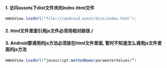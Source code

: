 #### 1. 访问assets下dist文件夹的index.html文件

```java
mWebView.loadUrl("file:///android_asset/dist/index.html");
```

#### 2. html文件里面引用js文件必须用相对路径./

#### 3. Android要调用的js方法必须放在html文件里面, 暂时不知道怎么调用js文件里面的js方法

```java
mWebView.loadUrl(“javascript:methodName(parameterValues)”)
```
